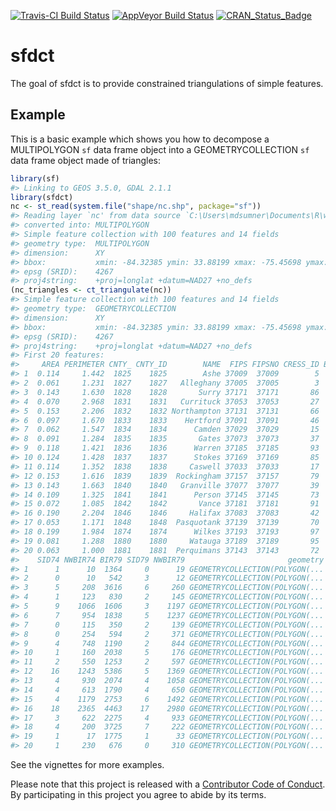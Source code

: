 <!-- README.md is generated from README.Rmd. Please edit that file -->
[![Travis-CI Build Status](https://travis-ci.org/r-gris/sfdct.svg?branch=master)](https://travis-ci.org/r-gris/sfdct) [![AppVeyor Build Status](https://ci.appveyor.com/api/projects/status/github/r-gris/sfdct?branch=master&svg=true)](https://ci.appveyor.com/project/r-gris/sfdct) [![CRAN\_Status\_Badge](http://www.r-pkg.org/badges/version/sfdct)](https://cran.r-project.org/package=sfdct)

sfdct
=====

The goal of sfdct is to provide constrained triangulations of simple features.

Example
-------

This is a basic example which shows you how to decompose a MULTIPOLYGON `sf` data frame object into a GEOMETRYCOLLECTION `sf` data frame object made of triangles:

``` r
library(sf)
#> Linking to GEOS 3.5.0, GDAL 2.1.1
library(sfdct)
nc <- st_read(system.file("shape/nc.shp", package="sf"))
#> Reading layer `nc' from data source `C:\Users\mdsumner\Documents\R\win-library\3.3\sf\shape\nc.shp' using driver `ESRI Shapefile'
#> converted into: MULTIPOLYGON
#> Simple feature collection with 100 features and 14 fields
#> geometry type:  MULTIPOLYGON
#> dimension:      XY
#> bbox:           xmin: -84.32385 ymin: 33.88199 xmax: -75.45698 ymax: 36.58965
#> epsg (SRID):    4267
#> proj4string:    +proj=longlat +datum=NAD27 +no_defs
(nc_triangles <- ct_triangulate(nc))
#> Simple feature collection with 100 features and 14 fields
#> geometry type:  GEOMETRYCOLLECTION
#> dimension:      XY
#> bbox:           xmin: -84.32385 ymin: 33.88199 xmax: -75.45698 ymax: 36.58965
#> epsg (SRID):    4267
#> proj4string:    +proj=longlat +datum=NAD27 +no_defs
#> First 20 features:
#>     AREA PERIMETER CNTY_ CNTY_ID        NAME  FIPS FIPSNO CRESS_ID BIR74
#> 1  0.114     1.442  1825    1825        Ashe 37009  37009        5  1091
#> 2  0.061     1.231  1827    1827   Alleghany 37005  37005        3   487
#> 3  0.143     1.630  1828    1828       Surry 37171  37171       86  3188
#> 4  0.070     2.968  1831    1831   Currituck 37053  37053       27   508
#> 5  0.153     2.206  1832    1832 Northampton 37131  37131       66  1421
#> 6  0.097     1.670  1833    1833    Hertford 37091  37091       46  1452
#> 7  0.062     1.547  1834    1834      Camden 37029  37029       15   286
#> 8  0.091     1.284  1835    1835       Gates 37073  37073       37   420
#> 9  0.118     1.421  1836    1836      Warren 37185  37185       93   968
#> 10 0.124     1.428  1837    1837      Stokes 37169  37169       85  1612
#> 11 0.114     1.352  1838    1838     Caswell 37033  37033       17  1035
#> 12 0.153     1.616  1839    1839  Rockingham 37157  37157       79  4449
#> 13 0.143     1.663  1840    1840   Granville 37077  37077       39  1671
#> 14 0.109     1.325  1841    1841      Person 37145  37145       73  1556
#> 15 0.072     1.085  1842    1842       Vance 37181  37181       91  2180
#> 16 0.190     2.204  1846    1846     Halifax 37083  37083       42  3608
#> 17 0.053     1.171  1848    1848  Pasquotank 37139  37139       70  1638
#> 18 0.199     1.984  1874    1874      Wilkes 37193  37193       97  3146
#> 19 0.081     1.288  1880    1880     Watauga 37189  37189       95  1323
#> 20 0.063     1.000  1881    1881  Perquimans 37143  37143       72   484
#>    SID74 NWBIR74 BIR79 SID79 NWBIR79                       geometry
#> 1      1      10  1364     0      19 GEOMETRYCOLLECTION(POLYGON(...
#> 2      0      10   542     3      12 GEOMETRYCOLLECTION(POLYGON(...
#> 3      5     208  3616     6     260 GEOMETRYCOLLECTION(POLYGON(...
#> 4      1     123   830     2     145 GEOMETRYCOLLECTION(POLYGON(...
#> 5      9    1066  1606     3    1197 GEOMETRYCOLLECTION(POLYGON(...
#> 6      7     954  1838     5    1237 GEOMETRYCOLLECTION(POLYGON(...
#> 7      0     115   350     2     139 GEOMETRYCOLLECTION(POLYGON(...
#> 8      0     254   594     2     371 GEOMETRYCOLLECTION(POLYGON(...
#> 9      4     748  1190     2     844 GEOMETRYCOLLECTION(POLYGON(...
#> 10     1     160  2038     5     176 GEOMETRYCOLLECTION(POLYGON(...
#> 11     2     550  1253     2     597 GEOMETRYCOLLECTION(POLYGON(...
#> 12    16    1243  5386     5    1369 GEOMETRYCOLLECTION(POLYGON(...
#> 13     4     930  2074     4    1058 GEOMETRYCOLLECTION(POLYGON(...
#> 14     4     613  1790     4     650 GEOMETRYCOLLECTION(POLYGON(...
#> 15     4    1179  2753     6    1492 GEOMETRYCOLLECTION(POLYGON(...
#> 16    18    2365  4463    17    2980 GEOMETRYCOLLECTION(POLYGON(...
#> 17     3     622  2275     4     933 GEOMETRYCOLLECTION(POLYGON(...
#> 18     4     200  3725     7     222 GEOMETRYCOLLECTION(POLYGON(...
#> 19     1      17  1775     1      33 GEOMETRYCOLLECTION(POLYGON(...
#> 20     1     230   676     0     310 GEOMETRYCOLLECTION(POLYGON(...
```

See the vignettes for more examples.

Please note that this project is released with a [Contributor Code of Conduct](CONDUCT.md). By participating in this project you agree to abide by its terms.
